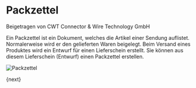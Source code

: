 # Packzettel
<span class="text-muted contributed-by">Beigetragen von CWT Connector & Wire Technology GmbH</span>

Ein Packzettel ist ein Dokument, welches die Artikel einer Sendung auflistet. Normalerweise wird er den gelieferten Waren beigelegt. Beim Versand eines Produktes wird ein Entwurf für einen Lieferschein erstellt. Sie können aus diesem Lieferschein (Entwurf) einen Packzettel erstellen.

<img class="screenshot" alt="Packzettel" src="{{docs_base_url}}/assets/img/stock/packing-slip.png">

{next}
